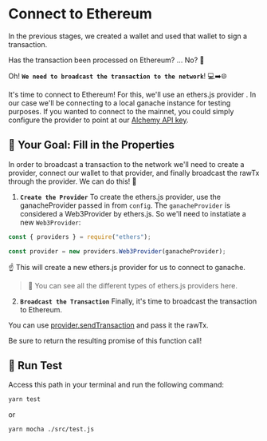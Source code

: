 # Connect to Ethereum

In the previous stages, we created a wallet and used that wallet to sign a transaction.

Has the transaction been processed on Ethereum? … No? 🤔

Oh! **`We need to broadcast the transaction to the network`**! 💻➡️🌐

It's time to connect to Ethereum! For this, we'll use an ethers.js provider . In our case we'll be connecting to a local ganache instance for testing purposes. If you wanted to connect to the mainnet, you could simply configure the provider to point at our [Alchemy API key](https://alchemy.com/?a=dkdaniz).

## 🏁 Your Goal: Fill in the Properties

In order to broadcast a transaction to the network we'll need to create a provider, connect our wallet to that provider, and finally broadcast the rawTx through the provider. We can do this! 💪

1. **`Create the Provider`**
   To create the ethers.js provider, use the ganacheProvider passed in from `config`. The `ganacheProvider` is considered a Web3Provider by ethers.js. So we'll need to instatiate a new `Web3Provider`:

```js
const { providers } = require("ethers");

const provider = new providers.Web3Provider(ganacheProvider);
```

☝️ This will create a new ethers.js provider for us to connect to ganache.

> 📖 You can see all the different types of ethers.js providers here.

2. **`Broadcast the Transaction`**
   Finally, it's time to broadcast the transaction to Ethereum.

You can use [provider.sendTransaction](https://docs.ethers.org/v5/api/providers/provider/#Provider-sendTransaction) and pass it the rawTx.

Be sure to return the resulting promise of this function call!

## 🧪 Run Test

Access this path in your terminal and run the following command:

```bash
yarn test
```

or

```bash
yarn mocha ./src/test.js
```
